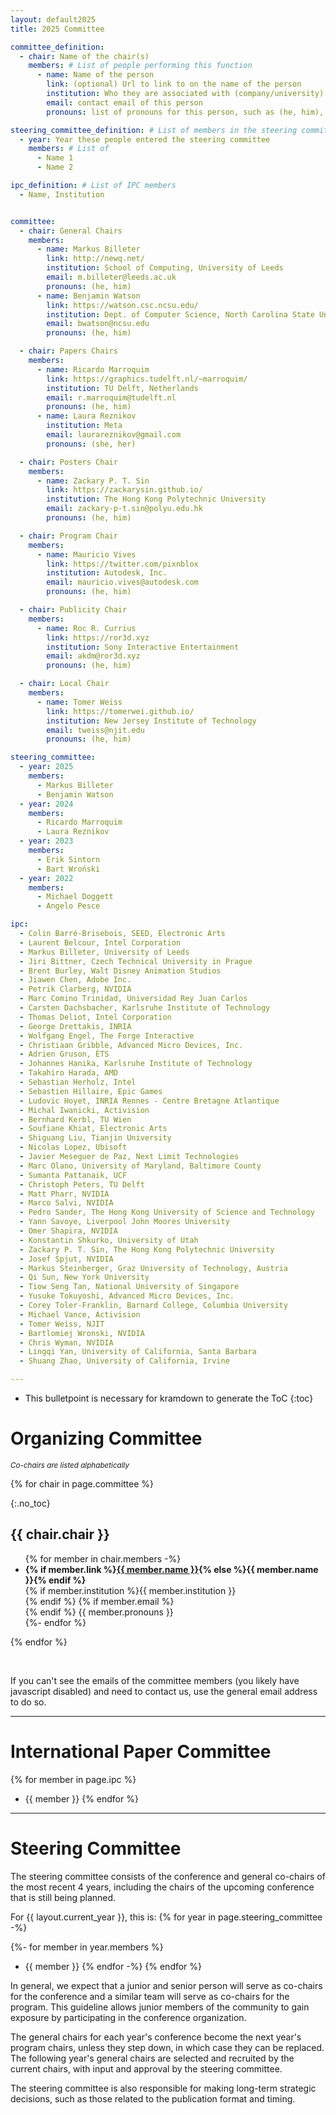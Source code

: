 ```yaml
---
layout: default2025
title: 2025 Committee

committee_definition:
  - chair: Name of the chair(s)
    members: # List of people performing this function
      - name: Name of the person
        link: (optional) Url to link to on the name of the person
        institution: Who they are associated with (company/university)
        email: contact email of this person
        pronouns: list of pronouns for this person, such as (he, him), (she, her), etc

steering_committee_definition: # List of members in the steering committee, by year
  - year: Year these people entered the steering committee
    members: # List of 
      - Name 1
      - Name 2

ipc_definition: # List of IPC members
  - Name, Institution


committee:
  - chair: General Chairs
    members:
      - name: Markus Billeter
        link: http://newq.net/
        institution: School of Computing, University of Leeds
        email: m.billeter@leeds.ac.uk
        pronouns: (he, him)
      - name: Benjamin Watson
        link: https://watson.csc.ncsu.edu/
        institution: Dept. of Computer Science, North Carolina State University
        email: bwatson@ncsu.edu
        pronouns: (he, him)

  - chair: Papers Chairs
    members:
      - name: Ricardo Marroquim
        link: https://graphics.tudelft.nl/~marroquim/
        institution: TU Delft, Netherlands
        email: r.marroquim@tudelft.nl
        pronouns: (he, him)
      - name: Laura Reznikov
        institution: Meta
        email: laurareznikov@gmail.com
        pronouns: (she, her)

  - chair: Posters Chair
    members:
      - name: Zackary P. T. Sin
        link: https://zackarysin.github.io/
        institution: The Hong Kong Polytechnic University
        email: zackary-p-t.sin@polyu.edu.hk
        pronouns: (he, him)

  - chair: Program Chair
    members:
      - name: Mauricio Vives
        link: https://twitter.com/pixnblox
        institution: Autodesk, Inc.
        email: mauricio.vives@autodesk.com
        pronouns: (he, him)

  - chair: Publicity Chair
    members:
      - name: Roc R. Currius
        link: https://ror3d.xyz
        institution: Sony Interactive Entertainment
        email: akdm@ror3d.xyz
        pronouns: (he, him)

  - chair: Local Chair
    members:
      - name: Tomer Weiss
        link: https://tomerwei.github.io/
        institution: New Jersey Institute of Technology
        email: tweiss@njit.edu
        pronouns: (he, him)

steering_committee:
  - year: 2025
    members:
      - Markus Billeter
      - Benjamin Watson
  - year: 2024
    members:
      - Ricardo Marroquim
      - Laura Reznikov
  - year: 2023
    members:
      - Erik Sintorn
      - Bart Wroński
  - year: 2022
    members:
      - Michael Doggett
      - Angelo Pesce

ipc:
  - Colin Barré-Brisebois, SEED, Electronic Arts
  - Laurent Belcour, Intel Corporation
  - Markus Billeter, University of Leeds
  - Jiri Bittner, Czech Technical University in Prague
  - Brent Burley, Walt Disney Animation Studios
  - Jiawen Chen, Adobe Inc.
  - Petrik Clarberg, NVIDIA
  - Marc Comino Trinidad, Universidad Rey Juan Carlos
  - Carsten Dachsbacher, Karlsruhe Institute of Technology
  - Thomas Deliot, Intel Corporation
  - George Drettakis, INRIA
  - Wolfgang Engel, The Forge Interactive
  - Christiaan Gribble, Advanced Micro Devices, Inc.
  - Adrien Gruson, ÉTS
  - Johannes Hanika, Karlsruhe Institute of Technology
  - Takahiro Harada, AMD
  - Sebastian Herholz, Intel
  - Sebastien Hillaire, Epic Games
  - Ludovic Hoyet, INRIA Rennes - Centre Bretagne Atlantique
  - Michal Iwanicki, Activision
  - Bernhard Kerbl, TU Wien
  - Soufiane Khiat, Electronic Arts
  - Shiguang Liu, Tianjin University
  - Nicolas Lopez, Ubisoft
  - Javier Meseguer de Paz, Next Limit Technologies
  - Marc Olano, University of Maryland, Baltimore County
  - Sumanta Pattanaik, UCF
  - Christoph Peters, TU Delft
  - Matt Pharr, NVIDIA
  - Marco Salvi, NVIDIA
  - Pedro Sander, The Hong Kong University of Science and Technology
  - Yann Savoye, Liverpool John Moores University
  - Omer Shapira, NVIDIA
  - Konstantin Shkurko, University of Utah
  - Zackary P. T. Sin, The Hong Kong Polytechnic University
  - Josef Spjut, NVIDIA
  - Markus Steinberger, Graz University of Technology, Austria
  - Qi Sun, New York University
  - Tiow Seng Tan, National University of Singapore
  - Yusuke Tokuyoshi, Advanced Micro Devices, Inc.
  - Corey Toler-Franklin, Barnard College, Columbia University
  - Michael Vance, Activision
  - Tomer Weiss, NJIT
  - Bartlomiej Wronski, NVIDIA
  - Chris Wyman, NVIDIA
  - Lingqi Yan, University of California, Santa Barbara
  - Shuang Zhao, University of California, Irvine

---
```


* This bulletpoint is necessary for kramdown to generate the ToC
{:toc}

# Organizing Committee

<small>*Co-chairs are listed alphabetically*</small>


{% for chair in page.committee %}

{:.no_toc}
## {{ chair.chair }}
<ul class="three-columns">
  {% for member in chair.members -%}
  <li> 
		<b class="member-name">{% if member.link %}<a href="{{ member.link }}" target="_blank">{{ member.name }}</a>{% else %}{{ member.name }}{% endif %}</b><br>
		{% if member.institution %}{{ member.institution }}<br>{% endif %}
		{% if member.email %}<span class="e-mail" data-e-user="{{ member.email | split: '@' | first}}" data-e-domain="{{ member.email | split: '@' | last}}">&nbsp;</span><br>{% endif %}
		{{ member.pronouns }}
	</li>
  {%- endfor %}
</ul>
{% endfor %}

<noscript>
<p>&nbsp;</p>
<p>
If you can't see the emails of the committee members (you likely have javascript disabled) and need to contact us, use the general email address to do so.
</p>
</noscript>

---

# International Paper Committee

{% for member in page.ipc %}
- {{ member }}
{% endfor %}


---

# Steering Committee

The steering committee consists of the conference and general
co-chairs of the most recent 4 years, including the chairs of the
upcoming conference that is still being planned.

For {{ layout.current_year }}, this is:
{% for year in page.steering_committee -%}
<!-- {{ year.year }} -->
{%- for member in year.members %}
- {{ member }}
{% endfor -%}
{% endfor %}

In general, we expect that a junior and senior person will serve as
co-chairs for the conference and a similar team will serve as co-chairs
for the program.  This guideline allows junior members of the community
to gain exposure by participating in the conference organization.

The general chairs for each year's conference become the next year's
program chairs, unless they step down, in which case they can be replaced.
The following year's general chairs are selected and recruited by the current
chairs, with input and approval by the steering committee.

The steering committee is also responsible for making long-term strategic
decisions, such as those related to the publication format and timing.

